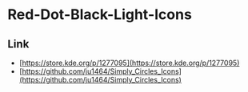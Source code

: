 

# Red-Dot-Black-Light-Icons


## Link

* [https://store.kde.org/p/1277095](https://store.kde.org/p/1277095)
* [https://github.com/ju1464/Simply_Circles_Icons](https://github.com/ju1464/Simply_Circles_Icons)
